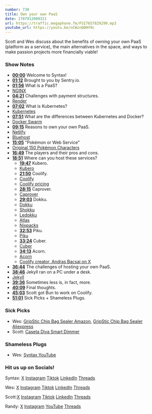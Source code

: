 ```yaml
---
number: 730
title: Own your own PaaS
date: 1707912000321
url: https://traffic.megaphone.fm/FSI7657829299.mp3
youtube_url: https://youtu.be/nCWznQ0HY9c
---
```


Scott and Wes discuss about the benefits of owning your own PaaS (platform as a service), the main alternatives in the space, and ways to make passion projects more financially viable!

### Show Notes

* **[00:00](#t=00:00)** Welcome to Syntax!
* **[01:12](#t=01:12)** Brought to you by Sentry.io.
* **[01:56](#t=01:56)** What is a PaaS?
* [NGINX](https://nginx.org/en/)
* **[04:21](#t=04:21)** Challenges with payment structures.
* [Render](https://render.com/)
* **[07:02](#t=07:02)** What is Kubernetes?
* [Kubernetes](https://kubernetes.io/docs/tutorials/kubernetes-basics/)
* **[07:51](#t=07:51)** What are the differences between Kubernetes and Docker?
* [Docker Swarm](https://docs.docker.com/engine/swarm/)
* **[09:15](#t=09:15)** Reasons to own your own PaaS.
* [Netlify](https://www.netlify.com/)
* [Bluehost](https://www.bluehost.com/)
* **[15:05](#t=15:05)** "Pokémon or Web Service"
* [Original 150 Pokémon Characters](https://www.giantbomb.com/profile/wakka/lists/the-150-original-pokemon/59579/)
* **[16:49](#t=16:49)** The players and their pros and cons.
* **[18:51](#t=18:51)** Where can you host these services?
    * **[19:47](#t=19:47)** Kubero.
    * [Kubero](https://github.com/kubero-dev/kubero)
    * **[21:50](#t=21:50)** Coolify.
    * [Coolify](https://coolify.io/)
    * [Coolify pricing](https://coolify.io/pricing)
    * **[28:15](#t=28:15)** Caprover.
    * [Caprover](https://caprover.com/)
    * **[29:03](#t=29:03)** Dokku.
    * [Dokku](https://dokku.com/)
    * [Shokku](https://shokku.dev/)
    * [Ledokku](https://github.com/ledokku/ledokku)
    * [Atlas](https://github.com/cywio/atlas)
    * [Nixpacks](https://nixpacks.com/docs/getting-started)
    * **[32:53](#t=32:53)** Piku.
    * [Piku](https://github.com/piku/piku)
    * **[33:24](#t=33:24)** Cuber.
    * [Cuber](https://cuber.cloud/)
    * **[34:13](#t=34:13)** Acorn.
    * [Acorn](https://github.com/acorn-io/acorn)
    * [Coolify creator, Andras Bacsai on X](https://twitter.com/heyandras)
* **[36:44](#t=36:44)** The challenges of hosting your own PaaS.
* **[38:46](#t=38:46)** Jekyll ran on a PC under a desk.
* [Jekyll](https://github.com/jekyll/jekyll)
* **[39:36](#t=39:36)** Sometimes less is, in fact, more.
* **[40:09](#t=40:09)** Final thoughts.
* **[45:03](#t=45:03)** Scott got Bun to work on Coolify.
* **[51:01](#t=51:01)** Sick Picks + Shameless Plugs.

### Sick Picks

- Wes: [GripStic Chip Bag Sealer Amazon](https://amzn.to/3OA1Tm3), [GripStic Chip Bag Sealer Aliexpress](https://www.aliexpress.com/item/1005002668950857.html )
- Scott: [Caseta Diva Smart Dimmer](https://amzn.to/3SOHIDu)

### Shameless Plugs

- Wes: [Syntax YouTube](https://www.youtube.com/@syntaxfm)

### Hit us up on Socials!

Syntax: [X](https://twitter.com/syntaxfm) [Instagram](https://www.instagram.com/syntax_fm/) [Tiktok](https://www.tiktok.com/@syntaxfm) [LinkedIn](https://www.linkedin.com/company/96077407/admin/feed/posts/) [Threads](https://www.threads.net/@syntax_fm)

Wes: [X](https://twitter.com/wesbos) [Instagram](https://www.instagram.com/wesbos/) [Tiktok](https://www.tiktok.com/@wesbos) [LinkedIn](https://www.linkedin.com/in/wesbos/) [Threads](https://www.threads.net/@wesbos)

Scott:[X](https://twitter.com/stolinski) [Instagram](https://www.instagram.com/stolinski/) [Tiktok](https://www.tiktok.com/@stolinski) [LinkedIn](https://www.linkedin.com/in/stolinski/) [Threads](https://www.threads.net/@stolinski)

Randy: [X](https://twitter.com/randyrektor) [Instagram](https://www.instagram.com/randyrektor/) [YouTube](https://www.youtube.com/@randyrektor) [Threads](https://www.threads.net/@randyrektor)
